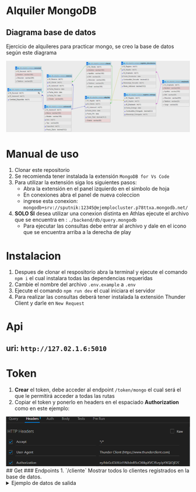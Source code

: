 # Alquiler MongoDB
## Diagrama base de datos
Ejercicio de alquileres para practicar mongo, se creo la base de datos según este diagrama

<img src="./backend/assets/diagramaGuia.png">

# Manual de uso
1. Clonar este repositorio
2. Se recomienda tener instalada la extensión `MongoDB for Vs Code`
3. Para utilizar la extensión siga los siguientes pasos:
    - Abra la extensión en el panel izquierdo en el simbolo de hoja
    - En conexiones abra el panel de nueva coleccion
    - ingrese esta conexion: `mongodb+srv://sputnik:12345@ejemplocluster.p78ttxa.mongodb.net/`
4. **SOLO SI** desea utilizar una conexion distinta en Athlas ejecute el archivo que se encuentra en : `./backend/db/query.mongodb`
    - Para ejecutar las consultas debe entrar al archivo y dale en el icono que se encuentra arriba a la derecha de play

# Instalacion
1. Despues de clonar el respositorio abra la terminal y ejecute el comando `npm i` el cual instalara todas las dependencias requeridas
2. Cambie el nombre del archivo `.env.example` a `.env`
3. Ejecute el comando `npm run dev` el cual iniciara el servidor
4. Para realizar las consultas deberá tener instalada la extensión Thunder Client y darle en `New Request`
# Api
## **uri**: `http://127.02.1.6:5010`
# Token
1. **Crear** el token, debe acceder al endpoint `/token/mongo` el cual será el que le permitirá acceder a todas las rutas
2. Copiar el token y ponerlo en headers en el espaciado **Authorization**  como en este ejemplo: 
<img src="./backend/assets/ejemplo.png">
## Get
### Endpoints
1. `/cliente` Mostrar todos lo clientes registrados en la base de datos.
    <details>
    <summary>Ejemplo de datos de salida</summary>    

    ```json
    [
        {
            "_id": 1,
            "ID_Cliente": 1,
            "Nombre": "Jhon",
            "Apellido": "Bernal",
            "DNI": 109821901,
            "Direccion": "Cr 6 #90-12",
            "Telefono": 3123860654,
            "Email": "jbernalsantiago@gmail.com"
        },
        {
            "_id": 2,
            "ID_Cliente": 2,
            "Nombre": "Daniel",
            "Apellido": "Hernandez",
            "DNI": 489213981,
            "Direccion": "Cr 4 #20-10",
            "Telefono": 3123342422,
            "Email": "danielhernandez@gmail.com"
        },
        {
            "_id": 3,
            "ID_Cliente": 3,
            "Nombre": "Diego",
            "Apellido": "Quintero",
            "DNI": 109532412,
            "Direccion": "Cr 3 #30-2",
            "Telefono": 3118124324,
            "Email": "diegoquintero@gmail.com"
        },
        {
            "_id": 4,
            "ID_Cliente": 4,
            "Nombre": "Angie",
            "Apellido": "Cala",
            "DNI": 100532853,
            "Direccion": "Cr 1 #50-40",
            "Telefono": 3118128028,
            "Email": "angiecala@gmail.com"
        },
        {
            "_id": 5,
            "ID_Cliente": 5,
            "Nombre": "Angela",
            "Apellido": "Esperanza",
            "DNI": 63542975,
            "Direccion": "Cr 20 #10-10",
            "Telefono": 3166010786,
            "Email": "angelaesperanza@gmail.com"
        }
    ]
    ```

    </details>
2. `/automovil/disponible` Obtener todos los automoviles disponibles para alquiler.
    <details>
    <summary>Ejemplo de datos de salida</summary>

    ```json
    [
        {
            "_id": 2,
            "ID_Automovil": 2,
            "Marca": "Renault",
            "Modelo": "Renault 123",
            "Anio": 2020,
            "Tipo": "Carro",
            "Capacidad": 6,
            "Precio_Diario": "300.000"
        },
        {
            "_id": 3,
            "ID_Automovil": 3,
            "Marca": "Renault",
            "Modelo": "Renault 321",
            "Anio": 2021,
            "Tipo": "Carro",
            "Capacidad": 7,
            "Precio_Diario": "122.000"
        },
        {
            "_id": 5,
            "ID_Automovil": 5,
            "Marca": "Renault",
            "Modelo": "Renault 543",
            "Anio": 2019,
            "Tipo": "Carro",
            "Capacidad": 4,
            "Precio_Diario": "102.000"
        }
    ]
    ```
    </details>
3. `/alquiler/alquilado` Listar todos los alquileres Alquilado junto con los datos de los clientes relacionados.
    <details>
    <summary>Ejemplo de datos de salida</summary>

    ```json
    [
        {
            "ID_Alquiler": 1,
            "cliente_id": 1,
            "Fecha_Inicio": "2023-08-19",
            "Fecha_Fin": "2023-08-21",
            "Costo_Total": "600.000",
            "Estado": "Alquilado",
            "Cliente": [
            {
                "_id": 1,
                "ID_Cliente": 1,
                "Nombre": "Jhon",
                "Apellido": "Bernal",
                "DNI": 109821901,
                "Telefono": 3123860654,
                "Email": "jbernalsantiago@gmail.com"
            }
            ]
        },
        {
            "ID_Alquiler": 4,
            "cliente_id": 3,
            "Fecha_Inicio": "2023-08-22",
            "Fecha_Fin": "2023-08-24",
            "Costo_Total": "800.000",
            "Estado": "Alquilado",
            "Cliente": [
            {
                "_id": 3,
                "ID_Cliente": 3,
                "Nombre": "Diego",
                "Apellido": "Quintero",
                "DNI": 109532412,
                "Telefono": 3118124324,
                "Email": "diegoquintero@gmail.com"
            }
            ]
        }
    ]
    ```
    </details>
4. `/reserva/pendiente` Mostrar todas las reservas pendientes con los datos del cliente y el automóvil reservado.
    <details>
    <summary>Ejemplo de datos de salida</summary>

    ```json
    [
        {
            "_id": 1,
            "ID_Reserva": 1,
            "cliente_id": 2,
            "automovil_id": 1,
            "Fecha_Reserva": "11/08/2023",
            "Fecha_Inicio": "18/08/2023",
            "Fecha_Fin": "20/08/2023",
            "Estado": "Pendiente",
            "Cliente": [
                {
                    "_id": 2,
                    "ID_Cliente": 2,
                    "Nombre": "Daniel",
                    "Apellido": "Hernandez",
                    "DNI": 489213981,
                    "Direccion": "Cr 4 #20-10",
                    "Telefono": 3123342422,
                    "Email": "danielhernandez@gmail.com"
                }
            ],
            "Automovil": [
                {
                    "_id": 1,
                    "ID_Automovil": 1,
                    "Marca": "Renault",
                    "Modelo": "Renault Sandero",
                    "Anio": 2023,
                    "Tipo": "Carro",
                    "Capacidad": 4,
                    "Precio_Diario": "500.000"
                }
            ]
        },
        {
            "_id": 2,
            "ID_Reserva": 2,
            "cliente_id": 1,
            "automovil_id": 1,
            "Fecha_Reserva": "13/08/2023",
            "Fecha_Inicio": "19/08/2023",
            "Fecha_Fin": "22/08/2023",
            "Estado": "Pendiente",
            "Cliente": [
                {
                    "_id": 1,
                    "ID_Cliente": 1,
                    "Nombre": "Jhon",
                    "Apellido": "Bernal",
                    "DNI": 109821901,
                    "Direccion": "Cr 6 #90-12",
                    "Telefono": 3123860654,
                    "Email": "jbernalsantiago@gmail.com"
                }
            ],
            "Automovil": [
                {
                    "_id": 1,
                    "ID_Automovil": 1,
                    "Marca": "Renault",
                    "Modelo": "Renault Sandero",
                    "Anio": 2023,
                    "Tipo": "Carro",
                    "Capacidad": 4,
                    "Precio_Diario": "500.000"
                }
            ]
        }
    ]
    ```
    </details>
5. `/alquiler/id/:id` **Importante** debe cambiar el `:id` por un **numero**. Obtener los detalles del alquiler con el ID_Alquilerespecífico.
    <details>
    <summary>Ejemplo de datos de salida cuando el id es 5</summary>

    ```json
    {
        "_id": 5,
        "ID_Alquiler": 5,
        "cliente_id": 4,
        "automovil_id": 5,
        "Fecha_Inicio": "2023-08-24",
        "Fecha_Fin": "2023-08-27",
        "Costo_Total": "900.000",
        "Estado": "Disponible"
    }
    ```
    </details>
6. `/empleado/vendedor` Listar los empleados con el Cargo de "Vendedor".
    <details>
    <summary>Ejemplo de datos de salida</summary>

    ```json
    [
        {
            "_id": 1,
            "ID_Empleado": 1,
            "Nombre": "James Ronald",
            "Apellido": "Bernal Bermudez",
            "DNI": 91514559,
            "Direccion": "Cr8 #12-12",
            "Telefono": 3127141832,
            "Cargo": "Vendedor"
        },
        {
            "_id": 5,
            "ID_Empleado": 5,
            "Nombre": "Andres",
            "Apellido": "Sepulveda",
            "DNI": 65423442,
            "Direccion": "Cr12 #12-12",
            "Telefono": 312314322,
            "Cargo": "Vendedor"
        }
    ]
    ```
    </details>
7. `/sucursal_automovil/automovil` Mostrar la cantidad total de automóviles disponibles en cada sucursal.
    <details>
    <summary>Ejemplo de datos de salida</summary>

    ```json
    [
        {
            "_id": 5,
            "Cantidad_Total_Disponible": 4
        },
        {
            "_id": 1,
            "Cantidad_Total_Disponible": 5
        },
        {
            "_id": 4,
            "Cantidad_Total_Disponible": 8
        },
        {
            "_id": 2,
            "Cantidad_Total_Disponible": 3
        }
    ]   
    ```
    </details>
8. `/alquiler/costo/:id` Obtener el costo total de un alquiler específico.
    <details>
    <summary>Ejemplo de datos de salida cuando el id es 4</summary>

    ```json
    [
        {
            "ID_Alquiler": 4,
            "Costo_Total": "800.000"
        }
    ]   
    ```
    </details>
9. `/cliente/dni/:dni` **Importante** debe cambiar el `:dni` por el dni especifico ejemplo: `489213981`. Listar los clientes con el DNI específico.
    <details>
    <summary>Ejemplo de datos de salida</summary>
    
    ```json
    {
        "_id": 2,
        "ID_Cliente": 2,
        "Nombre": "Daniel",
        "Apellido": "Hernandez",
        "DNI": 489213981,
        "Direccion": "Cr 4 #20-10",
        "Telefono": 3123342422,
        "Email": "danielhernandez@gmail.com"
    }
    ```
    </details>
10. `/automovil/mayor` Mostrar todos los automóviles con una capacidad mayor a 5 personas.
    <details>
    <summary>Ejemplo de datos de salida</summary>

    ```json
    [
        {
            "_id": 2,
            "ID_Automovil": 2,
            "Marca": "Renault",
            "Modelo": "Renault 123",
            "Anio": 2020,
            "Tipo": "Carro",
            "Capacidad": 6,
            "Precio_Diario": "300.000"
        },
        {
            "_id": 3,
            "ID_Automovil": 3,
            "Marca": "Renault",
            "Modelo": "Renault 321",
            "Anio": 2021,
            "Tipo": "Carro",
            "Capacidad": 7,
            "Precio_Diario": "122.000"
        }
    ]
    ```
    </details>
11. `/alquiler/fecha` Obtener los detalles del alquiler que tiene fecha de inicio en '2023-07-05'.
    <details>
    <summary>Ejemplo de datos de salida</summary>

    ```json
    [
        {
            "_id": 3,
            "ID_Alquiler": 3,
            "cliente_id": 1,
            "automovil_id": 3,
            "Fecha_Inicio": "2023-07-05",
            "Fecha_Fin": "2023-08-21",
            "Costo_Total": "500.000",
            "Estado": "Disponible"
        }
    ]
    ```
    </details>
12. `/cliente/pendiente/:id` **Importante** debe cambiar el `:id` por un **numero**. Listar las reservas pendientes realizadas por un cliente específico.
    <details>
    <summary>Ejemplo de dato de salida cuando el id es 1</summary>
    
    ```json
    [
        {
            "_id": 1,
            "Reserva": [
                {
                    "ID_Reserva": 2,
                    "cliente_id": 1,
                    "Fecha_Inicio": "19/08/2023",
                    "Fecha_Fin": "22/08/2023",
                    "Estado": "Pendiente"
                }
            ]
        }
    ]
    ```
    </details>
13. `/empleado/cargo` Mostrar los empleados con cargo de "Gerente" o "Asistente.
    <details>
    <summary>Ejemplo de datos de salida</summary>

    ```json
    [
        {
            "_id": 2,
            "ID_Empleado": 2,
            "Nombre": "Stiven",
            "Apellido": "Carvajal",
            "DNI": 84392389,
            "Direccion": "Cr4 #20-40",
            "Telefono": 3124234876,
            "Cargo": "Gerente"
        },
        {
            "_id": 3,
            "ID_Empleado": 3,
            "Nombre": "Miguel",
            "Apellido": "Carrillo",
            "DNI": 64432341,
            "Direccion": "Cr2 #54-21",
            "Telefono": 312343245,
            "Cargo": "Asistente"
        },
        {
            "_id": 4,
            "ID_Empleado": 4,
            "Nombre": "Jolver",
            "Apellido": "Prado",
            "DNI": 53423412,
            "Direccion": "Cr43 #76-98",
            "Telefono": 312334344,
            "Cargo": "Asistente"
        }
    ]
    ```
    </details>
14. `/cliente/alquiler` Obtener los datos de los clientes que realizaron al menos un alquiler.
    <details>
    <summary>Ejemplo de datos de salida</summary>

    ```json
    [
        {
            "_id": 1,
            "ID_Cliente": 1,
            "Nombre": "Jhon",
            "Apellido": "Bernal",
            "DNI": 109821901,
            "Direccion": "Cr 6 #90-12",
            "Telefono": 3123860654,
            "Email": "jbernalsantiago@gmail.com"
        },
        {
            "_id": 2,
            "ID_Cliente": 2,
            "Nombre": "Daniel",
            "Apellido": "Hernandez",
            "DNI": 489213981,
            "Direccion": "Cr 4 #20-10",
            "Telefono": 3123342422,
            "Email": "danielhernandez@gmail.com"
        },
        {
            "_id": 3,
            "ID_Cliente": 3,
            "Nombre": "Diego",
            "Apellido": "Quintero",
            "DNI": 109532412,
            "Direccion": "Cr 3 #30-2",
            "Telefono": 3118124324,
            "Email": "diegoquintero@gmail.com"
        },
        {
            "_id": 4,
            "ID_Cliente": 4,
            "Nombre": "Angie",
            "Apellido": "Cala",
            "DNI": 100532853,
            "Direccion": "Cr 1 #50-40",
            "Telefono": 3118128028,
            "Email": "angiecala@gmail.com"
        }
    ]
    ```
    </details>
15. `/automovil/ordenado` Listar todos los automóviles ordenados por marca y modelo.
    <details>
    <summary>Ejemplo de datos de salida</summary>
    
    ```json
    [
        {
            "_id": 2,
            "ID_Automovil": 2,
            "Marca": "Renault",
            "Modelo": "Renault 123",
            "Anio": 2020,
            "Tipo": "Carro",
            "Capacidad": 6,
            "Precio_Diario": "300.000"
        },
        {
            "_id": 3,
            "ID_Automovil": 3,
            "Marca": "Renault",
            "Modelo": "Renault 321",
            "Anio": 2021,
            "Tipo": "Carro",
            "Capacidad": 7,
            "Precio_Diario": "122.000"
        },
        {
            "_id": 4,
            "ID_Automovil": 4,
            "Marca": "Renault",
            "Modelo": "Renault 432",
            "Anio": 2010,
            "Tipo": "Carro",
            "Capacidad": 5,
            "Precio_Diario": "600.000"
        },
        {
            "_id": 5,
            "ID_Automovil": 5,
            "Marca": "Renault",
            "Modelo": "Renault 543",
            "Anio": 2019,
            "Tipo": "Carro",
            "Capacidad": 4,
            "Precio_Diario": "102.000"
        },
        {
            "_id": 1,
            "ID_Automovil": 1,
            "Marca": "Renault",
            "Modelo": "Renault Sandero",
            "Anio": 2023,
            "Tipo": "Carro",
            "Capacidad": 4,
            "Precio_Diario": "500.000"
        }
    ]
    ```
    </details>
16. `/sucursal/automovil` Mostrar la cantidad total de automóviles en cada sucursal junto con su dirección.
    <details>
    <summary>Ejemplo de datos de salida</summary>

    ```json
    [
        {
            "_id": 2,
            "ID_sucursal": 2,
            "Nombre": "Mexico",
            "Direccion": "City Mecico",
            "Telefono": 123457632,
            "Automovil": [
                {
                    "_id": 2,
                    "sucursal_id": 2,
                    "automovil_id": 3,
                    "Cantidad_Disponible": 3
                }
            ]
        },
        {
            "_id": 4,
            "ID_sucursal": 4,
            "Nombre": "La colina",
            "Direccion": "United Kingdom",
            "Telefono": 1234213413,
            "Telfono": null,
            "Automovil": [
                {
                    "_id": 4,
                    "sucursal_id": 4,
                    "automovil_id": 1,
                    "Cantidad_Disponible": 4
                },
                {
                    "_id": 5,
                    "sucursal_id": 4,
                    "automovil_id": 5,
                    "Cantidad_Disponible": 4
                }
            ]
        },
        {
            "_id": 5,
            "ID_sucursal": 5,
            "Nombre": "Miami",
            "Direccion": "EEUU",
            "Telefono": 754532344,
            "Automovil": [
                {
                    "_id": 3,
                    "sucursal_id": 5,
                    "automovil_id": 2,
                    "Cantidad_Disponible": 4
                }
            ]
        }
    ]
    ```
    </details>
17. `/alquiler/cantidad` Obtener la cantidad total de alquileres registrados en la base de datos.
    <details>
    <summary>Ejemplo de datos de salida</summary>
    
    ```json
    {
        "cantidad": 5
    }
    ```
    </details>
18. `/automovil/capacidad` Mostrar los automóviles con capacidad igual a 5 personas y que estén disponibles.
    <details>
    <summary>Ejemplo de datos de salida</summary>

    ```json
    {
        "message": "No hay datos que coincidan"
    }
    ```
    </details>
19. `/cliente/reserva/:id` **Importante** debe cambiar el `:id` por un **numero**. Obtener los datos del cliente que realizó la reserva con ID_Reserva específico.
    <details>
    <summary>Ejemplo de datos de salida cuando el id es 1</summary>

    ```json
    [
        {
            "_id": 2,
            "ID_Cliente": 2,
            "Nombre": "Daniel",
            "Apellido": "Hernandez",
            "DNI": 489213981,
            "Direccion": "Cr 4 #20-10",
            "Telefono": 3123342422,
            "Email": "danielhernandez@gmail.com"
        }
    ]
    ```
    </details>
20. `/alquiler/entre` Listar los alquileres con fecha de inicio entre '2023-07-05' y '2023-07-10'.
    <details>
    <summary>Ejemplo de datos de salida</summary>
    
    ```json
    [
        {
            "_id": 3,
            "ID_Alquiler": 3,
            "cliente_id": 1,
            "automovil_id": 3,
            "Fecha_Inicio": "2023-07-05",
            "Fecha_Fin": "2023-08-21",
            "Costo_Total": "500.000",
            "Estado": "Disponible"
        }
    ]
    ```
    </details>
## Contacto
Autor: Jhon Santiago Bernal Jurado.


**Gmail**: jbernalsantiago11@gmail.com